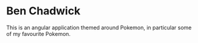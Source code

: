 # Ben Chadwick
This is an angular application themed around Pokemon, in particular some of my favourite Pokemon.
